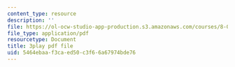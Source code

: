 ```yaml
---
content_type: resource
description: ''
file: https://ol-ocw-studio-app-production.s3.amazonaws.com/courses/8-04-quantum-physics-i-spring-2016/5464ebaaf3caed50c3f66a67974bde76_fWCGM2auQPs.pdf
file_type: application/pdf
resourcetype: Document
title: 3play pdf file
uid: 5464ebaa-f3ca-ed50-c3f6-6a67974bde76
---
```

